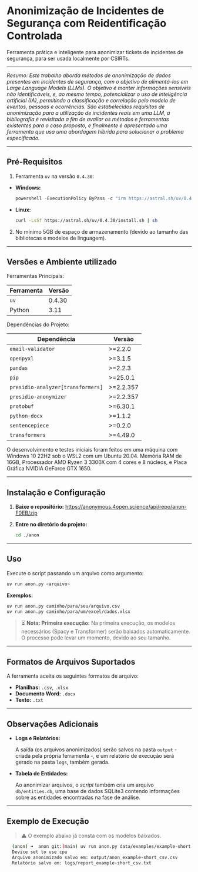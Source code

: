 # Anonimização de Incidentes de Segurança com Reidentificação Controlada

Ferramenta prática e inteligente para anonimizar tickets de incidentes de segurança, para ser usada localmente por CSIRTs. 

---

_Resumo: Este trabalho aborda métodos de anonimização de dados presentes em incidentes de segurança, com o objetivo de alimentá-los em Large Language Models (LLMs). O objetivo é manter informações sensíveis não identificáveis, e, ao mesmo tempo, potencializar o uso de inteligência artificial (IA), permitindo a classificação e correlação pelo modelo de eventos, pessoas e ocorrências. São estabelecidos requisitos de anonimização para a utilização de incidentes reais em uma LLM, a bibliografia é revisitada a fim de avaliar os métodos e ferramentas existentes para o caso proposto, e finalmente é apresentada uma ferramenta que usa uma abordagem híbrida para solucionar o problema especificado._

---

## Pré-Requisitos

1. Ferramenta `uv` na versão `0.4.30`:

- **Windows:**

  ```powershell
  powershell -ExecutionPolicy ByPass -c "irm https://astral.sh/uv/0.4.30/install.ps1 | iex"
  ```

- **Linux:**

  ```bash
  curl -LsSf https://astral.sh/uv/0.4.30/install.sh | sh
  ```
2. No mínimo 5GB de espaço de armazenamento (devido ao tamanho das bibliotecas e modelos de linguagem).

---

## Versões e Ambiente utilizado

Ferramentas Principais:

| Ferramenta | Versão  |
|------------|---------|
| `uv`       | 0.4.30  |
| Python     | 3.11    |

Dependências do Projeto:

| Dependência                        | Versão       |
|------------------------------------|--------------|
| `email-validator`                  | >=2.2.0      |
| `openpyxl`                         | >=3.1.5      |
| `pandas`                           | >=2.2.3      |
| `pip`                              | >=25.0.1     |
| `presidio-analyzer[transformers]`  | >=2.2.357    |
| `presidio-anonymizer`              | >=2.2.357    |
| `protobuf`                         | >=6.30.1     |
| `python-docx`                      | >=1.1.2      |
| `sentencepiece`                    | >=0.2.0      |
| `transformers`                     | >=4.49.0     |

O desenvolvimento e testes iniciais foram feitos em uma máquina com Windows 10 22H2 sob o WSL2 com um Ubuntu 20.04. Memória RAM de 16GB, Processador AMD Ryzen 3 3300X com 4 cores e 8 núcleos, e Placa Gráfica NVIDIA GeForce GTX 1650.

---

## Instalação e Configuração

1. **Baixe o repositório:** https://anonymous.4open.science/api/repo/anon-F0EB/zip

2. **Entre no diretório do projeto:**

   ```bash
   cd ./anon
   ```

---

## Uso

Execute o script passando um arquivo como argumento:

```bash
uv run anon.py <arquivo>
```

**Exemplos:**

```bash
uv run anon.py caminho/para/seu/arquivo.csv
uv run anon.py caminho/para/um/excel/dados.xlsx
```

> ⏳ **Nota: Primeira execução:** Na primeira execução, os modelos necessários (Spacy e Transformer) serão baixados automaticamente. O processo pode levar um momento, devido ao seu tamanho.

---

## Formatos de Arquivos Suportados

A ferramenta aceita os seguintes formatos de arquivo:

- **Planilhas:** `.csv`, `.xlsx`
- **Documento Word:** `.docx`
- **Texto:** `.txt`

---

## Observações Adicionais

- **Logs e Relatórios:**  
  
  A saída (os arquivos anonimizados) serão salvos na pasta `output` - criada pela própria ferramenta -, e um relatório de execução será gerado na pasta `logs`, também gerada.

- **Tabela de Entidades:**
  
  Ao anonimizar arquivos, o *script* também cria um arquivo `db/entities.db`, uma base de dados SQLite3 contendo informações sobre as entidades encontradas na fase de análise.

---

## Exemplo de Execução

> ⚠️ O exemplo abaixo já consta com os modelos baixados.

```bash
  (anon) ➜  anon git:(main) uv run anon.py data/examples/example-short.csv
  Device set to use cpu
  Arquivo anonimizado salvo em: output/anon_example-short_csv.csv
  Relatório salvo em: logs/report_example-short_csv.txt
```
